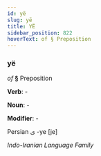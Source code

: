 ```yaml
---
id: yë
slug: yë
title: YË
sidebar_position: 822
hoverText: of § Preposition
---
```


### yë

*of* **§** Preposition

**Verb**: -

**Noun**: -

**Modifier**: -

Persian ی -ye [je]

*Indo-Iranian Language Family*